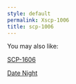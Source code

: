 ```yaml
---
style: default
permalink: Xscp-1006
title: scp-1006
---
```

You may also like:

[SCP-1606](http://scp-wiki.net/scp-1606)

[Date Night](http://scp-wiki.net/date-night)
